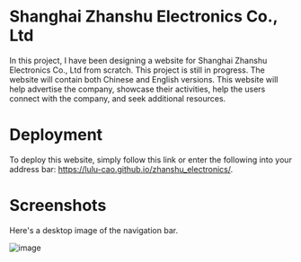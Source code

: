 # Shanghai Zhanshu Electronics Co., Ltd

In this project, I have been designing a website for Shanghai Zhanshu Electronics Co., Ltd from scratch. This project is still in progress. The website will contain both Chinese and English versions. This website will help advertise the company, showcase their activities, help the users connect with the company, and seek additional resources.

# Deployment
To deploy this website, simply follow this link or enter the following into your address bar: https://lulu-cao.github.io/zhanshu_electronics/.

# Screenshots
Here's a desktop image of the navigation bar. 

![image](https://user-images.githubusercontent.com/90204456/136060280-a918b8ee-9bf5-4f04-a65e-c8c7f4f07c1d.png)
